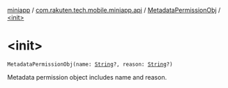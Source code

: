 [miniapp](../../index.md) / [com.rakuten.tech.mobile.miniapp.api](../index.md) / [MetadataPermissionObj](index.md) / [&lt;init&gt;](./-init-.md)

# &lt;init&gt;

`MetadataPermissionObj(name: `[`String`](https://kotlinlang.org/api/latest/jvm/stdlib/kotlin/-string/index.html)`?, reason: `[`String`](https://kotlinlang.org/api/latest/jvm/stdlib/kotlin/-string/index.html)`?)`

Metadata permission object includes name and reason.

